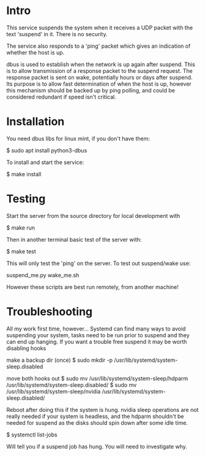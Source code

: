 Intro
=====

This service suspends the system when it receives a UDP packet
with the text 'suspend' in it.  There is no security.

The service also responds to a 'ping' packet which gives an 
indication of whether the host is up.

dbus is used to establish when the network is up again
after suspend.  This is to allow transmission of a response
packet to the suspend request.  The response packet is sent
on wake, potentially hours or days after suspend.  Its
purpose is to allow fast determination of when the host is
up, however this mechanism should be backed up by ping
polling, and could be considered redundant if speed isn't
critical.


Installation
============

You need dbus libs for linux mint, if you don't have them:

$ sudo apt install python3-dbus

To install and start the service:

$ make install


Testing
=======

Start the server from the source directory for local development with

$ make run

Then in another terminal basic test of the server with:

$ make test

This will only test the 'ping' on the server.  To test out suspend/wake
use:

suspend_me.py
wake_me.sh

However these scripts are best run remotely, from another machine!

Troubleshooting
===============

All my work first time, however...
Systemd can find many ways to avoid suspending your system, tasks need to 
be run prior to suspend and they can end up hanging.  If you want a trouble
free suspend it may be worth disabling hooks

make a backup dir (once)
$ sudo mkdir -p /usr/lib/systemd/system-sleep.disabled

move both hooks out
$ sudo mv /usr/lib/systemd/system-sleep/hdparm /usr/lib/systemd/system-sleep.disabled/
$ sudo mv /usr/lib/systemd/system-sleep/nvidia /usr/lib/systemd/system-sleep.disabled/

Reboot after doing this if the system is hung.  nvidia sleep operations are not 
really needed if your system is headless, and the hdparm shouldn't be needed for 
suspend as the disks should spin down after some idle time.

$ systemctl list-jobs

Will tell you if a suspend job has hung.  You will need to investigate why.
